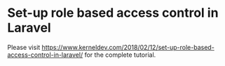 # Set-up role based access control in Laravel
Please visit https://www.kerneldev.com/2018/02/12/set-up-role-based-access-control-in-laravel/ for the complete tutorial.
